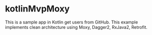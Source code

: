 # kotlinMvpMoxy
This is a sample app in Kotlin get users from GitHub.
This example implements сlean architecture using Moxy, Dagger2, RxJava2, Retrofit.
